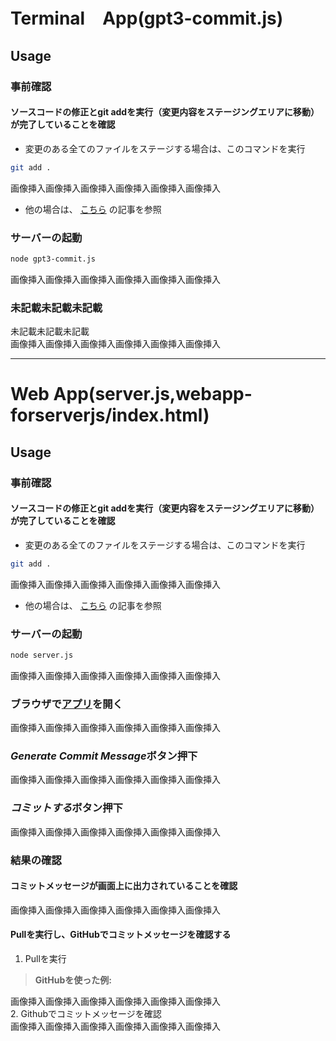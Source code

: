 # Terminal　App(gpt3-commit.js)
## Usage
### 事前確認
#### ソースコードの修正とgit addを実行（変更内容をステージングエリアに移動）が完了していることを確認
- 変更のある全てのファイルをステージする場合は、このコマンドを実行
```zsh
git add .
```
画像挿入画像挿入画像挿入画像挿入画像挿入画像挿入
- 他の場合は、 [こちら](https://google.com) の記事を参照
### サーバーの起動
```zsh
node gpt3-commit.js
```
画像挿入画像挿入画像挿入画像挿入画像挿入画像挿入
### 未記載未記載未記載 
 未記載未記載未記載<br>
 画像挿入画像挿入画像挿入画像挿入画像挿入画像挿入 <br>

---
# Web App(server.js,webapp-forserverjs/index.html)
## Usage
### 事前確認
#### ソースコードの修正とgit addを実行（変更内容をステージングエリアに移動）が完了していることを確認
- 変更のある全てのファイルをステージする場合は、このコマンドを実行
```zsh
git add .
```
画像挿入画像挿入画像挿入画像挿入画像挿入画像挿入
- 他の場合は、 [こちら](https://google.com) の記事を参照
### サーバーの起動
```zsh
node server.js
```
画像挿入画像挿入画像挿入画像挿入画像挿入画像挿入
### ブラウザで[アプリ](http://localhost:3000)を開く<br>
 画像挿入画像挿入画像挿入画像挿入画像挿入画像挿入<br>
### ***Generate Commit Message***ボタン押下 <br>
 画像挿入画像挿入画像挿入画像挿入画像挿入画像挿入
### ***コミットする***ボタン押下 <br>
 画像挿入画像挿入画像挿入画像挿入画像挿入画像挿入
### 結果の確認
#### コミットメッセージが画面上に出力されていることを確認
 画像挿入画像挿入画像挿入画像挿入画像挿入画像挿入
#### Pullを実行し、GitHubでコミットメッセージを確認する
1. Pullを実行
> **GitHubを使った例:** <br>
> 
 画像挿入画像挿入画像挿入画像挿入画像挿入画像挿入 <br>
2. Githubでコミットメッセージを確認<br>
 画像挿入画像挿入画像挿入画像挿入画像挿入画像挿入<br>
